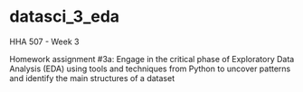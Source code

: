 # datasci_3_eda
HHA 507 - Week 3

Homework assignment #3a: Engage in the critical phase of Exploratory Data Analysis (EDA) using tools and techniques from Python to uncover patterns and identify the main structures of a dataset
